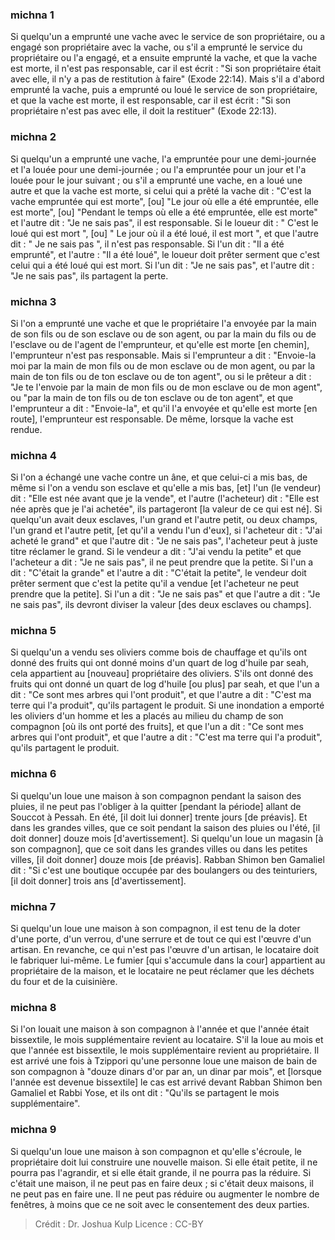 
### michna 1
Si quelqu'un a emprunté une vache avec le service de son propriétaire, ou a engagé son propriétaire avec la vache, ou s'il a emprunté le service du propriétaire ou l'a engagé, et a ensuite emprunté la vache, et que la vache est morte, il n'est pas responsable, car il est écrit : "Si son propriétaire était avec elle, il n'y a pas de restitution à faire" (Exode 22:14). Mais s'il a d'abord emprunté la vache, puis a emprunté ou loué le service de son propriétaire, et que la vache est morte, il est responsable, car il est écrit : "Si son propriétaire n'est pas avec elle, il doit la restituer" (Exode 22:13).

### michna 2
Si quelqu'un a emprunté une vache, l'a empruntée pour une demi-journée et l'a louée pour une demi-journée ; ou l'a empruntée pour un jour et l'a louée pour le jour suivant ; ou s'il a emprunté une vache, en a loué une autre et que la vache est morte, si celui qui a prêté la vache dit : "C'est la vache empruntée qui est morte", [ou] "Le jour où elle a été empruntée, elle est morte", [ou] "Pendant le temps où elle a été empruntée, elle est morte" et l'autre dit : "Je ne sais pas", il est responsable. Si le loueur dit : " C'est le loué qui est mort ", [ou] " Le jour où il a été loué, il est mort ", et que l'autre dit : " Je ne sais pas ", il n'est pas responsable. Si l'un dit : "Il a été emprunté", et l'autre : "Il a été loué", le loueur doit prêter serment que c'est celui qui a été loué qui est mort. Si l'un dit : "Je ne sais pas", et l'autre dit : "Je ne sais pas", ils partagent la perte.

### michna 3
Si l'on a emprunté une vache et que le propriétaire l'a envoyée par la main de son fils ou de son esclave ou de son agent, ou par la main du fils ou de l'esclave ou de l'agent de l'emprunteur, et qu'elle est morte [en chemin], l'emprunteur n'est pas responsable. Mais si l'emprunteur a dit : "Envoie-la moi par la main de mon fils ou de mon esclave ou de mon agent, ou par la main de ton fils ou de ton esclave ou de ton agent", ou si le prêteur a dit : "Je te l'envoie par la main de mon fils ou de mon esclave ou de mon agent", ou "par la main de ton fils ou de ton esclave ou de ton agent", et que l'emprunteur a dit : "Envoie-la", et qu'il l'a envoyée et qu'elle est morte [en route], l'emprunteur est responsable. De même, lorsque la vache est rendue.

### michna 4
Si l'on a échangé une vache contre un âne, et que celui-ci a mis bas, de même si l'on a vendu son esclave et qu'elle a mis bas, [et] l'un (le vendeur) dit : "Elle est née avant que je la vende", et l'autre (l'acheteur) dit : "Elle est née après que je l'ai achetée", ils partageront [la valeur de ce qui est né]. Si quelqu'un avait deux esclaves, l'un grand et l'autre petit, ou deux champs, l'un grand et l'autre petit, [et qu'il a vendu l'un d'eux], si l'acheteur dit : "J'ai acheté le grand" et que l'autre dit : "Je ne sais pas", l'acheteur peut à juste titre réclamer le grand. Si le vendeur a dit : "J'ai vendu la petite" et que l'acheteur a dit : "Je ne sais pas", il ne peut prendre que la petite. Si l'un a dit : "C'était la grande" et l'autre a dit : "C'était la petite", le vendeur doit prêter serment que c'est la petite qu'il a vendue [et l'acheteur ne peut prendre que la petite]. Si l'un a dit : "Je ne sais pas" et que l'autre a dit : "Je ne sais pas", ils devront diviser la valeur [des deux esclaves ou champs].

### michna 5
Si quelqu'un a vendu ses oliviers comme bois de chauffage et qu'ils ont donné des fruits qui ont donné moins d'un quart de log d'huile par seah, cela appartient au [nouveau] propriétaire des oliviers. S'ils ont donné des fruits qui ont donné un quart de log d'huile [ou plus] par seah, et que l'un a dit : "Ce sont mes arbres qui l'ont produit", et que l'autre a dit : "C'est ma terre qui l'a produit", qu'ils partagent le produit. Si une inondation a emporté les oliviers d'un homme et les a placés au milieu du champ de son compagnon [où ils ont porté des fruits], et que l'un a dit : "Ce sont mes arbres qui l'ont produit", et que l'autre a dit : "C'est ma terre qui l'a produit", qu'ils partagent le produit.

### michna 6
Si quelqu'un loue une maison à son compagnon pendant la saison des pluies, il ne peut pas l'obliger à la quitter [pendant la période] allant de Souccot à Pessah. En été, [il doit lui donner] trente jours [de préavis]. Et dans les grandes villes, que ce soit pendant la saison des pluies ou l'été, [il doit donner] douze mois [d'avertissement]. Si quelqu'un loue un magasin [à son compagnon], que ce soit dans les grandes villes ou dans les petites villes, [il doit donner] douze mois [de préavis]. Rabban Shimon ben Gamaliel dit :  "Si c'est une boutique occupée par des boulangers ou des teinturiers, [il doit donner] trois ans [d'avertissement].

### michna 7
Si quelqu'un loue une maison à son compagnon, il est tenu de la doter d'une porte, d'un verrou, d'une serrure et de tout ce qui est l'œuvre d'un artisan. En revanche, ce qui n'est pas l'œuvre d'un artisan, le locataire doit le fabriquer lui-même. Le fumier [qui s'accumule dans la cour] appartient au propriétaire de la maison, et le locataire ne peut réclamer que les déchets du four et de la cuisinière.

### michna 8
Si l'on louait une maison à son compagnon à l'année et que l'année était bissextile, le mois supplémentaire revient au locataire. S'il la loue au mois et que l'année est bissextile, le mois supplémentaire revient au propriétaire. Il est arrivé une fois à Tzippori qu'une personne loue une maison de bain de son compagnon à "douze dinars d'or par an, un dinar par mois", et [lorsque l'année est devenue bissextile] le cas est arrivé devant Rabban Shimon ben Gamaliel et Rabbi Yose, et ils ont dit :  "Qu'ils se partagent le mois supplémentaire".

### michna 9
Si quelqu'un loue une maison à son compagnon et qu'elle s'écroule, le propriétaire doit lui construire une nouvelle maison. Si elle était petite, il ne pourra pas l'agrandir, et si elle était grande, il ne pourra pas la réduire. Si c'était une maison, il ne peut pas en faire deux ; si c'était deux maisons, il ne peut pas en faire une. Il ne peut pas réduire ou augmenter le nombre de fenêtres, à moins que ce ne soit avec le consentement des deux parties.

>Crédit : Dr. Joshua Kulp
>Licence : CC-BY